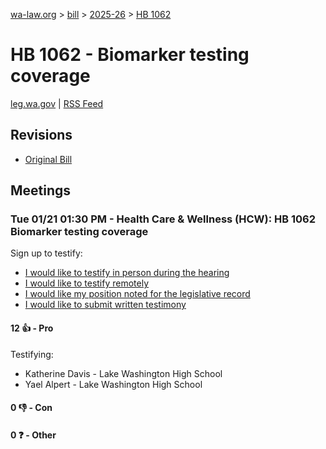 [wa-law.org](/) > [bill](/bill/) > [2025-26](/bill/2025-26/) > [HB 1062](/bill/2025-26/hb/1062/)

# HB 1062 - Biomarker testing coverage
[leg.wa.gov](https://app.leg.wa.gov/billsummary?BillNumber=1062&Year=2025&Initiative=false) | [RSS Feed](./rss.xml)

## Revisions
* [Original Bill](1/)

## Meetings
### Tue 01/21 01:30 PM - Health Care & Wellness (HCW): HB 1062 Biomarker testing coverage
Sign up to testify:
* [I would like to testify in person during the hearing](https://app.leg.wa.gov/csi/Testifier/Add?chamber=House&mId=32441&aId=161423&caId=24875&tId=1)
* [I would like to testify remotely](https://app.leg.wa.gov/csi/Testifier/Add?chamber=House&mId=32441&aId=161423&caId=24875&tId=2)
* [I would like my position noted for the legislative record](https://app.leg.wa.gov/csi/Testifier/Add?chamber=House&mId=32441&aId=161423&caId=24875&tId=3)
* [I would like to submit written testimony](https://app.leg.wa.gov/csi/Testifier/Add?chamber=House&mId=32441&aId=161423&caId=24875&tId=4)

#### 12 👍 - Pro
Testifying:
* Katherine Davis - Lake Washington High School
* Yael Alpert - Lake Washington High School

#### 0 👎 - Con

#### 0 ❓ - Other
